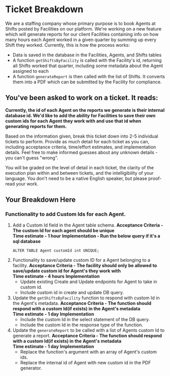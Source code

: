 # Ticket Breakdown

We are a staffing company whose primary purpose is to book Agents at Shifts posted by Facilities on our platform. We're working on a new feature which will generate reports for our client Facilities containing info on how many hours each Agent worked in a given quarter by summing up every Shift they worked. Currently, this is how the process works:

- Data is saved in the database in the Facilities, Agents, and Shifts tables
- A function `getShiftsByFacility` is called with the Facility's id, returning all Shifts worked that quarter, including some metadata about the Agent assigned to each
- A function `generateReport` is then called with the list of Shifts. It converts them into a PDF which can be submitted by the Facility for compliance.

## You've been asked to work on a ticket. It reads:

**Currently, the id of each Agent on the reports we generate is their internal database id. We'd like to add the ability for Facilities to save their own custom ids for each Agent they work with and use that id when generating reports for them.**

Based on the information given, break this ticket down into 2-5 individual tickets to perform. Provide as much detail for each ticket as you can, including acceptance criteria, time/effort estimates, and implementation details. Feel free to make informed guesses about any unknown details - you can't guess "wrong".

You will be graded on the level of detail in each ticket, the clarity of the execution plan within and between tickets, and the intelligibility of your language. You don't need to be a native English speaker, but please proof-read your work.

## Your Breakdown Here

### Functionality to add Custom Ids for each Agent.

1. Add a Custom Id field in the Agent table schema.
   **Acceptance Criteria - The custom Id for each agent should be unique**  
   **Time estimate - 1 hour**
   **Implementation - Run the below query if it's a sql database**
   ```
   ALTER TABLE Agent customId int UNIQUE;
   ```
2. Functionality to save/update custom ID for a Agent belonging to a facility.
   **Acceptance Criteria - The facility should only be allowed to save/update custom id for Agent's they work with**  
   **Time estimate - 4 hours**
   **Implementation**
   - Update existing Create and Update endpoints for Agent to take in custom id.
   - Include custom id in create and update DB query.
3. Update the `getShiftsByFacility` function to respond with custom Id in the Agent's metadata.
   **Acceptance Criteria - The function should respond with a custom Id(if exists) in the Agent's metadata**  
   **Time estimate - 1 day**
   **Implementation**
   - Include the custom Id in the select statement of the DB query.
   - Include the custom Id in the response type of the function.
4. Update the `generateReport` to be called with a list of Agents custom Id to generate a report.
   **Acceptance Criteria - The function should respond with a custom Id(if exists) in the Agent's metadata**  
   **Time estimate - 1 day**
   **Implementation**
   - Replace the function's argument with an array of Agent's custom ids.
   - Replace the internal id of Agent with new custom id in the PDF generator.
